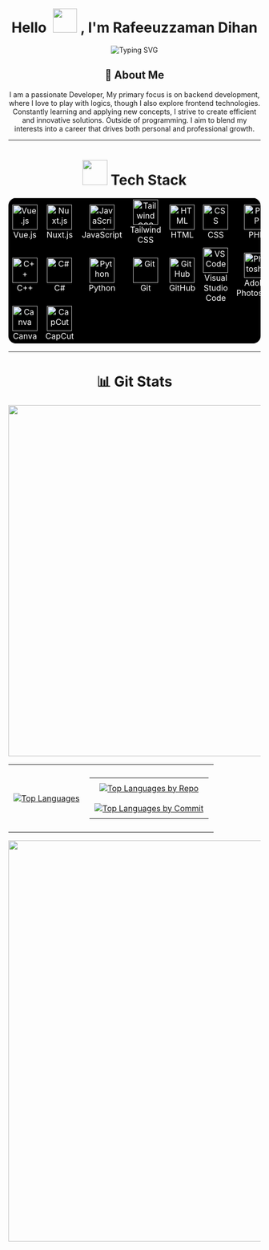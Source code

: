<h1 align="center">Hello &nbsp;<a href="https://avipatilweb.ml/"><img src="https://github.com/KenanGain/KenanGain/blob/main/icons/wave.gif" width="48"></a> , I'm Rafeeuzzaman Dihan</h1>
<p align="center">
<img src="https://readme-typing-svg.herokuapp.com?font=Fira+Code&pause=10&color=9400D3&center=true&vCenter=true&width=435&lines=Developer;Gamer;Streamer;Photographer;Editor;" alt="Typing SVG" />
</p>

<h2 align="center">🚀 About Me</h2>

<p align="center">
I am a passionate Developer, My primary focus is on backend development, where I love to play with logics, though I also explore frontend technologies. Constantly learning and applying new concepts, I strive to create efficient and innovative solutions. Outside of programming. I aim to blend my interests into a career that drives both personal and professional growth.
</p>
<hr>

<h1 align="center"><img src="https://media2.giphy.com/media/QssGEmpkyEOhBCb7e1/giphy.gif?cid=ecf05e47a0n3gi1bfqntqmob8g9aid1oyj2wr3ds3mg700bl&rid=giphy.gif" width="50px" height="50px"> Tech Stack</h1>

<div align="center">
  <table style="background-color: black; color: white; border: none; border-radius: 15px; overflow: hidden;">
    <tbody>
      <tr>
        <td align="center" style="border: none;">
          <a href="https://vuejs.org/" style="color: white;">
            <img src="https://skillicons.dev/icons?i=vuejs" width="50" height="50" alt="Vue.js"/>
          </a>
          <br>Vue.js
        </td>
        <td align="center" style="border: none;">
          <a href="https://nuxtjs.org/" style="color: white;">
            <img src="https://skillicons.dev/icons?i=nuxt" width="50" height="50" alt="Nuxt.js"/>
          </a>
          <br>Nuxt.js
        </td>
        <td align="center" style="border: none;">
          <a href="https://developer.mozilla.org/en-US/docs/Web/JavaScript" style="color: white;">
            <img src="https://upload.wikimedia.org/wikipedia/commons/6/6a/JavaScript-logo.png" alt="JavaScript" width="50" height="50"/>
          </a>
          <br>JavaScript
        </td>
        <td align="center" style="border: none;">
          <a href="https://tailwindcss.com/" style="color: white;">
            <img src="https://cdn.worldvectorlogo.com/logos/tailwindcss.svg" width="50" height="50" alt="Tailwind CSS"/>
          </a>
          <br>Tailwind CSS
        </td>
        <td align="center" style="border: none;">
          <a href="https://developer.mozilla.org/en-US/docs/Web/HTML" style="color: white;">
            <img src="https://cdn.worldvectorlogo.com/logos/html-1.svg" width="50" height="50" alt="HTML"/>
          </a>
          <br>HTML
        </td>
        <td align="center" style="border: none;">
          <a href="https://developer.mozilla.org/en-US/docs/Web/CSS" style="color: white;">
            <img src="https://cdn.worldvectorlogo.com/logos/css-3.svg" width="50" height="50" alt="CSS"/>
          </a>
          <br>CSS
        </td>
        <td align="center" style="border: none;">
          <img src="https://upload.wikimedia.org/wikipedia/commons/2/27/PHP-logo.svg" width="50" height="50" alt="PHP"/><br>PHP
        </td>
        <td align="center" style="border: none;">
          <img src="https://techstack-generator.vercel.app/mysql-icon.svg" alt="MySQL" width="50" height="50"/><br>MySQL
        </td>
      </tr>
      <tr>
        <td align="center" style="border: none;">
          <img src="https://upload.wikimedia.org/wikipedia/commons/1/18/C_Programming_Language.svg" width="50" height="50" alt="C++"/><br>C++
        </td>
        <td align="center" style="border: none;">
          <img src="https://upload.wikimedia.org/wikipedia/commons/6/6c/C_Sharp_logo.svg" width="50" height="50" alt="C#"/><br>C#
        </td>
        <td align="center" style="border: none;">
          <a href="https://www.python.org/" style="color: white;">
            <img src="https://upload.wikimedia.org/wikipedia/commons/c/c3/Python-logo-notext.svg" width="50" height="50" alt="Python"/>
          </a>
          <br>Python
        </td>
        <td align="center" style="border: none;">
          <img src="https://git-scm.com/images/logos/git-icon.svg" width="50" height="50" alt="Git"/><br>Git
        </td>
        <td align="center" style="border: none;">
          <img src="https://github.githubassets.com/images/modules/logos_page/GitHub-Mark.png" width="50" height="50" alt="GitHub"/><br>GitHub
        </td>
        <td align="center" style="border: none;">
          <img src="https://code.visualstudio.com/assets/favicon.ico" width="50" height="50" alt="VS Code"/><br>Visual Studio Code
        </td>
        <td align="center" style="border: none;">
          <img src="https://upload.wikimedia.org/wikipedia/commons/3/3e/Adobe_Photoshop_CC_icon.svg" width="50" height="50" alt="Photoshop"/><br>Adobe Photoshop
        </td>
        <td align="center" style="border: none;">
          <img src="https://upload.wikimedia.org/wikipedia/commons/7/7d/Adobe_Premiere_Pro_CC_icon.svg" width="50" height="50" alt="Premiere Pro"/><br>Adobe Premiere Pro
        </td>
      </tr>
      <tr>
        <td align="center" style="border: none;">
          <img src="https://upload.wikimedia.org/wikipedia/commons/6/6c/Canva_logo.png" width="50" height="50" alt="Canva"/><br>Canva
        </td>
        <td align="center" style="border: none;">
          <img src="https://upload.wikimedia.org/wikipedia/en/2/27/CapCut_logo.png" width="50" height="50" alt="CapCut"/><br>CapCut
        </td>
      </tr>
    </tbody>
  </table>
</div>
<hr>

<h1 align="center">📊 Git Stats</h1>

<div align="center">
  <a href="https://github.com/Rafeeuzzaman-Dihan">
    <img width="700 cm" src="https://github-readme-stats-eight-theta.vercel.app/api?username=Rafeeuzzaman-Dihan&show_icons=true&theme=dark&hide_border=true&include_all_commits=true&count_private=true"" />
  </a>
</div>

<div align="center">
  <table style="width: 100%; border-collapse: collapse;">
    <tr>
      <td style="padding: 10px; text-align: center;">
        <a href="https://github.com/Rafeeuzzaman-Dihan">
          <img src="https://github-readme-stats.vercel.app/api/top-langs/?username=Rafeeuzzaman-Dihan&langs_count=20&theme=default&hide_border=true" alt="Top Languages" />
        </a>
      </td>
      <td style="padding: 10px; text-align: center;">
        <table style="border-collapse: collapse;">
          <tr>
            <td style="padding: 10px; text-align: center;">
              <a href="https://github.com/Rafeeuzzaman-Dihan">
                <img src="https://github-profile-summary-cards.vercel.app/api/cards/repos-per-language?username=Rafeeuzzaman-Dihan&theme=default&hide_border=true" alt="Top Languages by Repo" />
              </a>
            </td>
          </tr>
          <tr>
            <td style="padding: 10px; text-align: center;">
              <a href="https://github.com/Rafeeuzzaman-Dihan">
                <img src="https://github-profile-summary-cards.vercel.app/api/cards/most-commit-language?username=Rafeeuzzaman-Dihan&theme=default&hide_border=true" alt="Top Languages by Commit" />
              </a>
            </td>
          </tr>
        </table>
      </td>
    </tr>
  </table>
</div>

<div align="center">
<img width="800" src="https://github-profile-summary-cards.vercel.app/api/cards/profile-details?username=Rafeeuzzaman-Dihan&theme=dark&hide_border=true">

